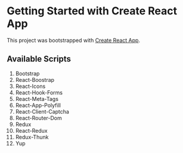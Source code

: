 # Getting Started with Create React App

This project was bootstrapped with [Create React App](https://github.com/facebook/create-react-app).

## Available Scripts

1. Bootstrap
2. React-Boostrap
3. React-Icons
4. React-Hook-Forms
5. React-Meta-Tags
6. React-App-Polyfill
7. React-Client-Captcha
8. React-Router-Dom
9. Redux
10. React-Redux
11. Redux-Thunk
12. Yup